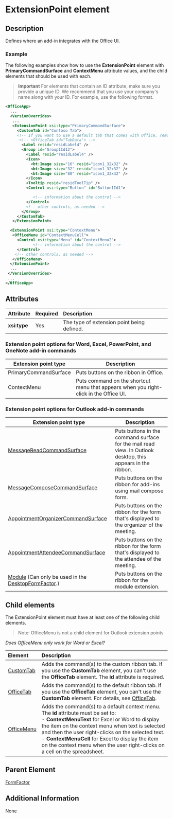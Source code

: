# ExtensionPoint element

## Description

 Defines where an add-in integrates with the Office UI. 
 
 ### Example
 The following examples show how to use the  **ExtensionPoint** element with **PrimaryCommandSurface** and **ContextMenu** attribute values, and the child elements that should be used with each.


 >**Important**  For elements that contain an ID attribute, make sure you provide a unique ID. We recommend that you use your company's name along with your ID. For example, use the following format.<CustomTab id="mycompanyname.mygroupname">


```XML
<OfficeApp>
  ...
  <VersionOverrides>
   ...
   <ExtensionPoint xsi:type="PrimaryCommandSurface">
     <CustomTab id="Contoso Tab">
     <!-- If you want to use a default tab that comes with Office, remove the above CustomTab element, and then uncomment the following OfficeTab element -->
      <!-- <OfficeTab id="TabData"> -->
       <Label resid="residLabel4" />
       <Group id="Group1Id12">
         <Label resid="residLabel4" />
         <Icon>
           <bt:Image size="16" resid="icon1_32x32" />
           <bt:Image size="32" resid="icon1_32x32" />
           <bt:Image size="80" resid="icon1_32x32" />
         </Icon>
         <Tooltip resid="residToolTip" />
         <Control xsi:type="Button" id="Button1Id1">

            <!-- information about the control -->
         </Control>
         <!-- other controls, as needed -->
       </Group>
     </CustomTab>
   </ExtensionPoint>

  <ExtensionPoint xsi:type="ContextMenu">
   <OfficeMenu id="ContextMenuCell">
     <Control xsi:type="Menu" id="ContextMenu2">
            <!-- information about the control -->
     </Control>
    <!-- other controls, as needed -->
   </OfficeMenu>
  </ExtensionPoint>
  ...
 </VersionOverrides>
 ...
</OfficeApp>
```

## Attributes

|  Attribute  |  Required  |  Description  |
|:-----|:-----|:-----|
|  **xsi:type**  |  Yes  | The type of extension point being defined.|

### Extension point options for Word, Excel, PowerPoint, and OneNote add-in commands
|Extension point type | Description|
|-|-|
|PrimaryCommandSurface | Puts buttons on the ribbon in Office.|
|ContextMenu| Puts command on the shortcut menu that appears when you right-click in the Office UI.|

### Extension point options for Outlook add-in commands

|Extension point type | Description|
|-|-|
|[MessageReadCommandSurface](#messagereadcommandsurface) | Puts buttons in the command surface for the mail read view. In Outlook desktop, this appears in the ribbon.|
|[MessageComposeCommandSurface](#messagecomposecommandsurface) | Puts buttons on the ribbon for add-ins using mail compose form. |
|[AppointmentOrganizerCommandSurface](#appointmentorganizercommandsurface)| Puts buttons on the ribbon for the form that's displayed to the organizer of the meeting. | 
|[AppointmentAttendeeCommandSurface](#appointmentattendeecommandsurface)| Puts buttons on the ribbon for the form that's displayed to the attendee of the meeting. |
|[Module](#module) (Can only be used in the [DesktopFormFactor](./formfactor.md).) | Puts buttons on the ribbon for the module extension. |

## Child elements

The ExtensionPoint element must have at least one of the following child elements.
> Note: OfficeMenu is not a child element for Outlook extension points

_Does OfficeMenu only work for Word or Excel?_
 
|**Element**|**Description**|
|:-----|:-----|
|[CustomTab]()| Adds the command(s) to the custom ribbon tab. If you use the  **CustomTab** element, you can't use the **OfficeTab** element. The **id** attribute is required.|
|[OfficeTab]()|Adds the command(s) to the default ribbon tab. If you use the  **OfficeTab** element, you can't use the **CustomTab** element. For details, see [OfficeTab](officetab.md).|
|[OfficeMenu]()|Adds the command(s) to a default context menu. The  **id** attribute must be set to: <br/> - **ContextMenuText** for Excel or Word to display the item on the context menu when text is selected and then the user right-clicks on the selected text. <br/> - **ContextMenuCell** for Excel to display the  item on the context menu when the user right-clicks on a cell on the spreadsheet.|




## Parent Element

[FormFactor](./formfactor.md)

## Additional Information
None
